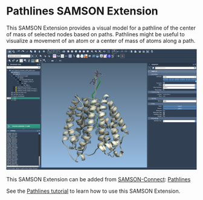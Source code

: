 # Pathlines SAMSON Extension

This SAMSON Extension provides a visual model for a pathline of the center of mass of selected nodes based on paths. Pathlines might be useful to visualize a movement of an atom or a center of mass of atoms along a path.

![Pathlines](Pathlines/resource/screenShot2.png "Pathlines showing unbinding pathways of a ligand")

This SAMSON Extension can be added from [SAMSON-Connect](https://www.samson-connect.net): [Pathlines](https://www.samson-connect.net/extensions/d319e2f3-0afc-07ab-0b64-71eb19d7ee2f)

See the [Pathlines tutorial](https://documentation.samson-connect.net/tutorials/pathlines/pathlines/) to learn how to use this SAMSON Extension.
